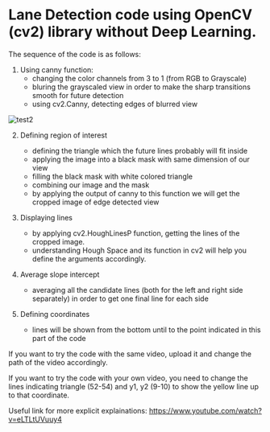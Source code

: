 # Lane Detection code using OpenCV (cv2) library without Deep Learning.

The sequence of the code is as follows:
1. Using canny function:
    - changing the color channels from 3 to 1 (from RGB to Grayscale)
    - bluring the grayscaled view in order to make the sharp transitions smooth for future detection
    - using cv2.Canny, detecting edges of blurred view
   
![test2](https://user-images.githubusercontent.com/64093617/111852610-e722c200-8917-11eb-85ad-f2e2287ce902.png)


2. Defining region of interest
    - defining the triangle which the future lines probably will fit inside
    - applying the image into a black mask with same dimension of our view
    - filling the black mask with white colored triangle
    - combining our image and the mask
    - by applying the output of canny to this function we will get the cropped image of edge detected view

3. Displaying lines
   - by applying cv2.HoughLinesP function, getting the lines of the cropped image.
   - understanding Hough Space and its function in cv2 will help you define the arguments accordingly.

4. Average slope intercept
   - averaging all the candidate lines (both for the left and right side separately) in order to get one final line for each side
   
6. Defining coordinates
    - lines will be shown from the bottom until to the point indicated in this part of the code
    








If you want to try the code with the same video, upload it and change the path of the video accordingly.

If you want to try the code with your own video, you need to change the lines indicating triangle (52-54) and y1, y2 (9-10) to show the yellow line up to that coordinate.

Useful link for more explicit explainations:
https://www.youtube.com/watch?v=eLTLtUVuuy4
